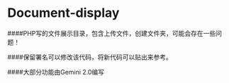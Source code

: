 # Document-display

####PHP写的文件展示目录，包含上传文件，创建文件夹，可能会存在一些问题！

####保留署名可以修改该代码，将新代码可以贴出来参考。

####大部分功能由Gemini 2.0编写
